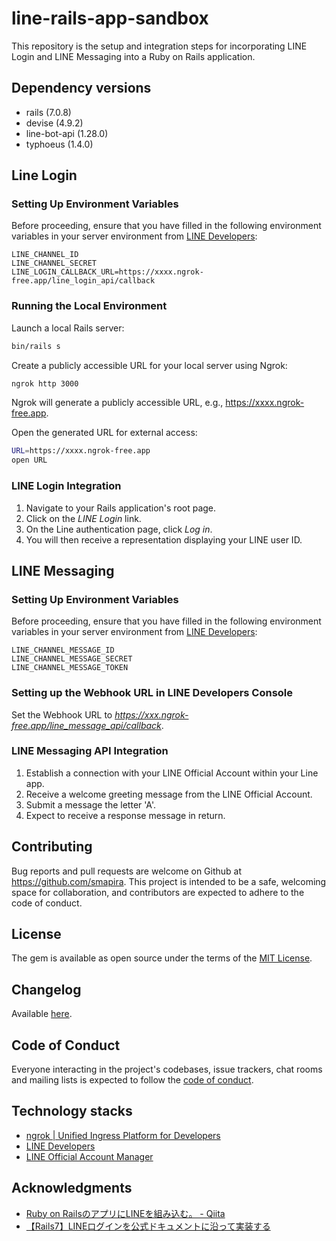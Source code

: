 # line-rails-app-sandbox

This repository is the setup and integration steps for incorporating LINE Login and LINE Messaging into a Ruby on Rails application.

## Dependency versions

* rails (7.0.8)
* devise (4.9.2)
* line-bot-api (1.28.0)
* typhoeus (1.4.0)

## Line Login

### Setting Up Environment Variables

Before proceeding, ensure that you have filled in the following environment variables in your server environment from [LINE Developers](https://developers.line.biz/console/):

    LINE_CHANNEL_ID
    LINE_CHANNEL_SECRET
    LINE_LOGIN_CALLBACK_URL=https://xxxx.ngrok-free.app/line_login_api/callback

### Running the Local Environment

Launch a local Rails server:

```bash
bin/rails s
```

Create a publicly accessible URL for your local server using Ngrok:

```bash
ngrok http 3000
```

Ngrok will generate a publicly accessible URL, e.g., https://xxxx.ngrok-free.app.

Open the generated URL for external access:

```bash
URL=https://xxxx.ngrok-free.app
open URL
```

### LINE Login Integration

1. Navigate to your Rails application's root page. 
2. Click on the *LINE Login* link. 
3. On the Line authentication page, click *Log in*. 
4. You will then receive a representation displaying your LINE user ID.

## LINE Messaging

### Setting Up Environment Variables

Before proceeding, ensure that you have filled in the following environment variables in your server environment from [LINE Developers](https://developers.line.biz/console/):

    LINE_CHANNEL_MESSAGE_ID
    LINE_CHANNEL_MESSAGE_SECRET
    LINE_CHANNEL_MESSAGE_TOKEN

### Setting up the Webhook URL in LINE Developers Console

Set the Webhook URL to *https://xxx.ngrok-free.app/line_message_api/callback*.

### LINE Messaging API Integration

1. Establish a connection with your LINE Official Account within your Line app. 
2. Receive a welcome greeting message from the LINE Official Account. 
3. Submit a message the letter 'A'.
4. Expect to receive a response message in return.

## Contributing
Bug reports and pull requests are welcome on Github at https://github.com/smapira. This project is intended to be a safe, welcoming space for collaboration, and contributors are expected to adhere to the code of conduct.

## License
The gem is available as open source under the terms of the [MIT License](https://opensource.org/licenses/MIT).

## Changelog
Available [here](https://github.com/smapira/blob/main/CHANGELOG.md).

## Code of Conduct
Everyone interacting in the project's codebases, issue trackers, chat rooms and mailing lists is expected to follow the [code of conduct](https://github.com/smapira/blob/main/CODE_OF_CONDUCT.md).

## Technology stacks
- [ngrok | Unified Ingress Platform for Developers](https://ngrok.com/)
- [LINE Developers](https://developers.line.biz/)
- [LINE Official Account Manager](https://manager.line.biz/)

## Аcknowledgments
- [Ruby on RailsのアプリにLINEを組み込む。 - Qiita](https://qiita.com/prg_mt/items/b3238ebfae1a3df67cab)
- [【Rails7】LINEログインを公式ドキュメントに沿って実装する](https://zenn.dev/yoiyoicho/articles/974c73ac75c100)

